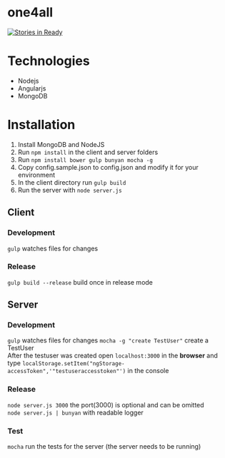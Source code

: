 one4all
=====

[![Stories in Ready](https://badge.waffle.io/Opiskull/one4all.png?label=ready&title=Ready)](https://waffle.io/Opiskull/one4all)


# Technologies
* Nodejs
* Angularjs
* MongoDB

# Installation

1. Install MongoDB and NodeJS
2. Run ```npm install``` in the client and server folders
3. Run ```npm install bower gulp bunyan mocha -g```
4. Copy config.sample.json to config.json and modify it for your environment
5. In the client directory run ```gulp build```
6. Run the server with ```node server.js```

## Client

### Development

```gulp``` watches files for changes

### Release

```gulp build --release``` build once in release mode

## Server

### Development

```gulp``` watches files for changes
```mocha -g "create TestUser"``` create a TestUser  
After the testuser was created open ```localhost:3000``` in the **browser** and type ```localStorage.setItem("ngStorage-accessToken",'"testuseraccesstoken"')``` in the console

### Release

```node server.js 3000``` the port(3000) is optional and can be omitted  
```node server.js | bunyan``` with readable logger

### Test

```mocha``` run the tests for the server (the server needs to be running)

